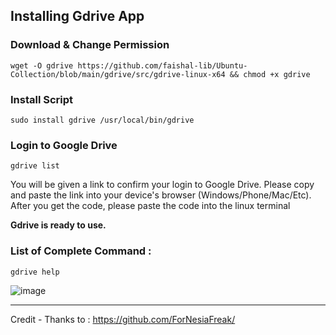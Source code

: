 ## Installing Gdrive App

### Download & Change Permission
`wget -O gdrive https://github.com/faishal-lib/Ubuntu-Collection/blob/main/gdrive/src/gdrive-linux-x64 && chmod +x gdrive`

### Install Script
`sudo install gdrive /usr/local/bin/gdrive`

### Login to Google Drive
`gdrive list`

You will be given a link to confirm your login to Google Drive. Please copy and paste the link into your device's browser (Windows/Phone/Mac/Etc). After you get the code, please paste the code into the linux terminal

**Gdrive is ready to use.**

### List of Complete Command :
`gdrive help`

![image](https://user-images.githubusercontent.com/25089714/192478555-3f754a0b-9721-407f-8bca-2f18c86ff583.png)

***

Credit - Thanks to : https://github.com/ForNesiaFreak/
